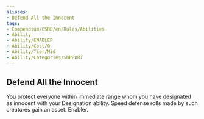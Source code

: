 ```yaml
---
aliases:
- Defend All the Innocent
tags:
- Compendium/CSRD/en/Rules/Abilities
- Ability
- Ability/ENABLER
- Ability/Cost/0
- Ability/Tier/Mid
- Ability/Categories/SUPPORT
---
```


  
## Defend All the Innocent  
You protect everyone within immediate range whom you have designated as innocent with your Designation ability. Speed defense rolls made by such creatures gain an asset. Enabler. 